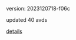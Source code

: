 version: 2023120718-f06c

updated 40 avds

[details](https://github.com/0x74f917491bfa7ebfa379/ali_avd_db/blob/master/change_log/2023/12/07/18/f06c.txt)
